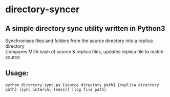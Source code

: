 # directory-syncer

## A simple directory sync utility written in Python3<br />

Synchronises files and folders from the source directory into a replica directory<br />
Compares MD5 hash of source & replica files, updates replica file to match source<br />

## Usage:

`python directory_sync.py [source directory path] [replica directory path] [sync interval (secs)] [log file path]`
